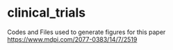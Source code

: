 # clinical_trials
Codes and Files used to generate figures for this paper https://www.mdpi.com/2077-0383/14/7/2519
